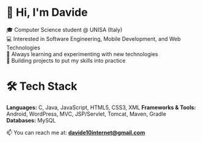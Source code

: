 # 👋 Hi, I'm Davide

🎓 Computer Science student @ UNISA (Italy)  
💻 Interested in Software Engineering, Mobile Development, and Web Technologies  
🌱 Always learning and experimenting with new technologies  
🚀 Building projects to put my skills into practice  

# 🛠️ Tech Stack

**Languages:** C, Java, JavaScript, HTML5, CSS3, XML
**Frameworks & Tools:** Android, WordPress, MVC, JSP/Servlet, Tomcat, Maven, Gradle  
**Databases:** MySQL  

📫 You can reach me at: **davide10internet@gmail.com**

